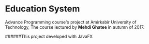 # Education System
Advance Programming course's project at Amirkabir University of Technology, The course lectured by **Mehdi Ghatee** in autumn of 2017.

######This project developed with JavaFX
